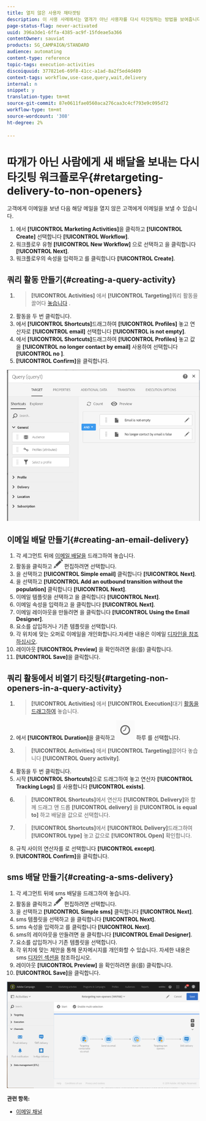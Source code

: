 ```yaml
---
title: 열지 않은 사용자 재타겟팅
description: 이 사용 사례에서는 열개가 아닌 사용자를 다시 타깃팅하는 방법을 보여줍니다.
page-status-flag: never-activated
uuid: 396a3de1-6ffa-4385-ac9f-15fdeae5a366
contentOwner: sauviat
products: SG_CAMPAIGN/STANDARD
audience: automating
content-type: reference
topic-tags: execution-activities
discoiquuid: 377821e6-69f8-41cc-a1ad-8a2f5ed4d409
context-tags: workflow,use-case,query,wait,delivery
internal: n
snippet: y
translation-type: tm+mt
source-git-commit: 87e0611fae0560aca276caa3c4cf793e9c095d72
workflow-type: tm+mt
source-wordcount: '308'
ht-degree: 2%

---
```



# 따개가 아닌 사람에게 새 배달을 보내는 다시 타깃팅 워크플로우{#retargeting-delivery-to-non-openers}

고객에게 이메일을 보낸 다음 해당 메일을 열지 않은 고객에게 이메일을 보낼 수 있습니다.

1. 에서 **[!UICONTROL Marketing Activities]**&#x200B;을 클릭하고 **[!UICONTROL Create]** 선택합니다 **[!UICONTROL Workflow]**.
1. 워크플로우 유형 **[!UICONTROL New Workflow]** 으로 선택하고 을 클릭합니다 **[!UICONTROL Next]**.
1. 워크플로우의 속성을 입력하고 를 클릭합니다 **[!UICONTROL Create]**.

## 쿼리 활동 만들기{#creating-a-query-activity}

1. > **[!UICONTROL Activities]** 에서 **[!UICONTROL Targeting]**&#x200B;쿼리 활동을 끌어다 [놓습니다](../../automating/using/query.md) .
1. 활동을 두 번 클릭합니다.
1. 에서 **[!UICONTROL Shortcuts]**&#x200B;드래그하여 **[!UICONTROL Profiles]** 놓고 연산자로 **[!UICONTROL email]** 선택합니다 **[!UICONTROL is not empty]**.
1. 에서 **[!UICONTROL Shortcuts]**&#x200B;드래그하여 **[!UICONTROL Profiles]** 놓고 값을 **[!UICONTROL no longer contact by email]** 사용하여 선택합니다 **[!UICONTROL no ]**.
1. **[!UICONTROL Confirm]**&#x200B;을 클릭합니다.

![](assets/wf-complement-query.png)

## 이메일 배달 만들기{#creating-an-email-delivery}

1. 각 세그먼트 뒤에 [이메일 배달을](../../automating/using/email-delivery.md) 드래그하여 놓습니다.
1. 활동을 클릭하고 ![](assets/edit_darkgrey-24px.png) 편집하려면 선택합니다.
1. 을 선택하고 **[!UICONTROL Simple email]** 클릭합니다 **[!UICONTROL Next]**.
1. 을 선택하고 **[!UICONTROL Add an outbound transition without the population]** 클릭합니다 **[!UICONTROL Next]**.
1. 이메일 템플릿을 선택하고 을 클릭합니다 **[!UICONTROL Next]**.
1. 이메일 속성을 입력하고 을 클릭합니다 **[!UICONTROL Next]**.
1. 이메일 레이아웃을 만들려면 을 클릭합니다 **[!UICONTROL Using the Email Designer]**.
1. 요소를 삽입하거나 기존 템플릿을 선택합니다.
1. 각 위치에 맞는 오퍼로 이메일을 개인화합니다.자세한 내용은 이메일 [디자인을 참조하십시오](../../designing/using/designing-from-scratch.md#designing-an-email-content-from-scratch).
1. 레이아웃 **[!UICONTROL Preview]** 을 확인하려면 을(를) 클릭합니다.
1. **[!UICONTROL Save]**&#x200B;을 클릭합니다.

## 쿼리 활동에서 비열기 타깃팅{#targeting-non-openers-in-a-query-activity}

1. > **[!UICONTROL Activities]** 에서 **[!UICONTROL Execution]**&#x200B;대기 [활동을 드래그하여](../../automating/using/wait.md) 놓습니다.
1. 에서 **[!UICONTROL Duration]**&#x200B;을 클릭하고 ![](assets/duration-icon.png) 하루 를 선택합니다.
1. > **[!UICONTROL Activities]** 에서 **[!UICONTROL Targeting]**&#x200B;끌어다 놓습니다 **[!UICONTROL Query activity]**.
1. 활동을 두 번 클릭합니다.
1. 시작 **[!UICONTROL Shortcuts]**&#x200B;으로 드래그하여 놓고 연산자 **[!UICONTROL Tracking Logs]** 를 사용합니다 **[!UICONTROL exists]**.
1. > **[!UICONTROL Shortcuts]**&#x200B;에서 연산자 **[!UICONTROL Delivery]**&#x200B;와 함께 드래그 앤 드롭 **[!UICONTROL delivery]** 을 **[!UICONTROL is equal to]** 하고 배달을 값으로 선택합니다.
1. > **[!UICONTROL Shortcuts]**&#x200B;에서 **[!UICONTROL Delivery]**&#x200B;드래그하여 **[!UICONTROL type]** 놓고 값으로 **[!UICONTROL Open]** 확인합니다.
1. 규칙 사이의 연산자를 로 선택합니다 **[!UICONTROL except]**.
1. **[!UICONTROL Confirm]**&#x200B;을 클릭합니다.

## sms 배달 만들기{#creating-a-sms-delivery}

1. 각 세그먼트 뒤에 sms 배달을 드래그하여 놓습니다.
1. 활동을 클릭하고 ![](assets/edit_darkgrey-24px.png) 편집하려면 선택합니다.
1. 을 선택하고 **[!UICONTROL Simple sms]** 클릭합니다 **[!UICONTROL Next]**.
1. sms 템플릿을 선택하고 을 클릭합니다 **[!UICONTROL Next]**.
1. sms 속성을 입력하고 를 클릭합니다 **[!UICONTROL Next]**.
1. sms의 레이아웃을 만들려면 을 클릭합니다 **[!UICONTROL Email Designer]**.
1. 요소를 삽입하거나 기존 템플릿을 선택합니다.
1. 각 위치에 맞는 제안을 통해 문자메시지를 개인화할 수 있습니다.
자세한 내용은 sms [디자인 섹션을](../../channels/using/creating-an-sms-message.md) 참조하십시오.
1. 레이아웃 **[!UICONTROL Preview]** 을 확인하려면 을(를) 클릭합니다.
1. **[!UICONTROL Save]**&#x200B;을 클릭합니다.

![](assets/wf-retargeting-non-openers.png)

**관련 항목:**

* [이메일 채널](../../channels/using/creating-an-email.md)
